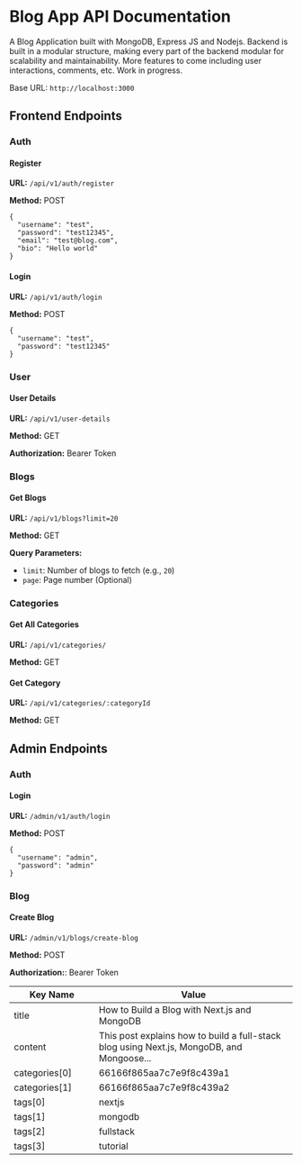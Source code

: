 <body>

<h1>Blog App API Documentation</h1>
<p>A Blog Application built with MongoDB, Express JS and Nodejs. Backend is built in a modular structure, making every part of the backend modular for scalability and maintainability. More features to come including user interactions, comments, etc. 
Work in progress.</p>

<p>Base URL: <code>http://localhost:3000</code></p>

<h2>Frontend Endpoints</h2>

<h3>Auth</h3>
<h4>Register</h4>
<p><strong>URL:</strong> <code>/api/v1/auth/register</code></p>
<p><strong>Method:</strong> POST</p>
<pre><code>{
  "username": "test",
  "password": "test12345",
  "email": "test@blog.com",
  "bio": "Hello world"
}</code></pre>

<h4>Login</h4>
<p><strong>URL:</strong> <code>/api/v1/auth/login</code></p>
<p><strong>Method:</strong> POST</p>
<pre><code>{
  "username": "test",
  "password": "test12345"
}</code></pre>

<h3>User</h3>
<h4>User Details</h4>
<p><strong>URL:</strong> <code>/api/v1/user-details</code></p>
<p><strong>Method:</strong> GET</p>
<p><strong>Authorization:</strong> Bearer Token</p>

<h3>Blogs</h3>
<h4>Get Blogs</h4>
<p><strong>URL:</strong> <code>/api/v1/blogs?limit=20</code></p>
<p><strong>Method:</strong> GET</p>
<p><strong>Query Parameters:</strong></p>
<ul>
  <li><code>limit</code>: Number of blogs to fetch (e.g., <code>20</code>)</li>
  <li><code>page</code>: Page number (Optional)</li>
</ul>

<h3>Categories</h3>
<h4>Get All Categories</h4>
<p><strong>URL:</strong> <code>/api/v1/categories/</code></p>
<p><strong>Method:</strong> GET</p>

<h4>Get Category</h4>
<p><strong>URL:</strong> <code>/api/v1/categories/:categoryId</code></p>
<p><strong>Method:</strong> GET</p>

<h2>Admin Endpoints</h2>

<h3>Auth</h3>
<h4>Login</h4>
<p><strong>URL:</strong> <code>/admin/v1/auth/login</code></p>
<p><strong>Method:</strong> POST</p>
<pre><code>{
  "username": "admin",
  "password": "admin"
}</code></pre>

<h3>Blog</h3>
<h4>Create Blog</h4>
<p><strong>URL:</strong> <code>/admin/v1/blogs/create-blog</code></p>
<p><strong>Method:</strong> POST</p>
<p><strong>Authorization:</strong>: Bearer Token </p>

<table>
<thead>
<tr>
<th style="width:30%">Key Name </th >
<th >Value </th ></tr ></thead>
<tbody>
<tr>
<td>title</td>
<td>How to Build a Blog with Next.js and MongoDB</td>
</tr>
<tr>
<td>content</td>
<td>This post explains how to build a full-stack blog using Next.js, MongoDB, and Mongoose...</td>
</tr>
<tr>
<td>categories[0]</td>
<td>66166f865aa7c7e9f8c439a1</td>
</tr>
<tr>
<td>categories[1]</td>
<td>66166f865aa7c7e9f8c439a2</td>
</tr>
<tr>
<td>tags[0]</td>
<td>nextjs</td>
</tr>
<tr>
<td>tags[1]</td>
<td>mongodb</td>
</tr>
<tr>
<td>tags[2]</td>
<td>fullstack</td>
</tr>
<tr>
<td>tags[3]</td>
<td>tutorial</td>
</tr>
</tbody>
